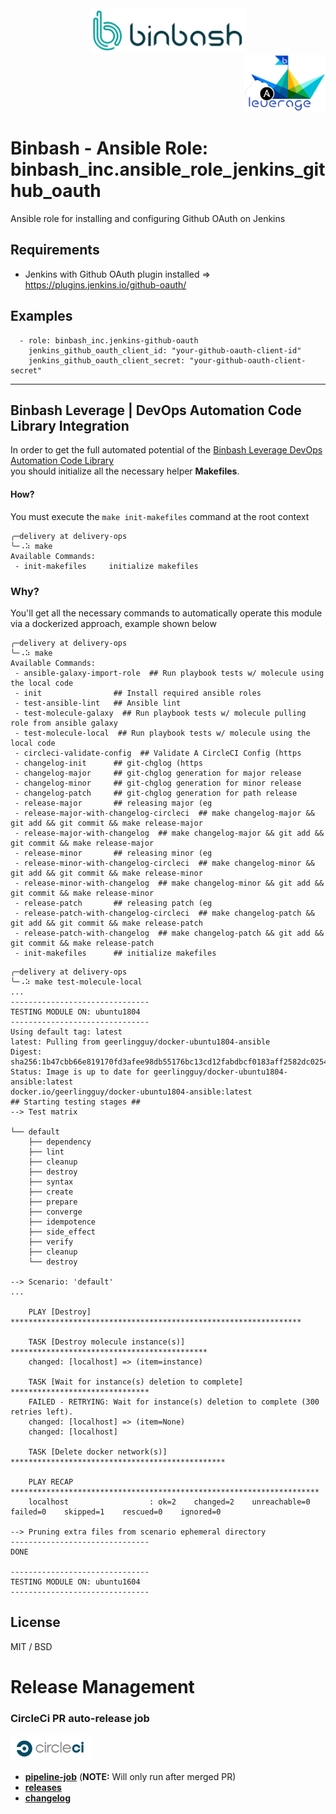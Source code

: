 <div align="center">
    <img src="./%40doc/figures/binbash-logo.png" 
    alt="binbash" width="250"/>
</div>
<div align="right">
  <img src="./%40doc/figures/binbash-leverage-ansible-logo.png"
  alt="leverage" width="130"/>
</div>

# Binbash - Ansible Role: binbash_inc.ansible_role_jenkins_github_oauth

Ansible role for installing and configuring Github OAuth on Jenkins

## Requirements
* Jenkins with Github OAuth plugin installed => https://plugins.jenkins.io/github-oauth/

## Examples
```
  - role: binbash_inc.jenkins-github-oauth
    jenkins_github_oauth_client_id: "your-github-oauth-client-id"
    jenkins_github_oauth_client_secret: "your-github-oauth-client-secret"

```

---
## Binbash Leverage | DevOps Automation Code Library Integration

In order to get the full automated potential of the
[Binbash Leverage DevOps Automation Code Library](https://leverage.binbash.com.ar/how-it-works/code-library/code-library/)  
you should initialize all the necessary helper **Makefiles**.

#### How?
You must execute the `make init-makefiles` command  at the root context

```shell
╭─delivery at delivery-ops
╰─⠠⠵ make
Available Commands:
 - init-makefiles     initialize makefiles

```

### Why?
You'll get all the necessary commands to automatically operate this module via a dockerized approach,
example shown below

```shell
╭─delivery at delivery-ops
╰─⠠⠵ make
Available Commands:
 - ansible-galaxy-import-role  ## Run playbook tests w/ molecule using the local code
 - init                ## Install required ansible roles
 - test-ansible-lint   ## Ansible lint
 - test-molecule-galaxy  ## Run playbook tests w/ molecule pulling role from ansible galaxy
 - test-molecule-local  ## Run playbook tests w/ molecule using the local code
 - circleci-validate-config  ## Validate A CircleCI Config (https
 - changelog-init      ## git-chglog (https
 - changelog-major     ## git-chglog generation for major release
 - changelog-minor     ## git-chglog generation for minor release
 - changelog-patch     ## git-chglog generation for path release
 - release-major       ## releasing major (eg
 - release-major-with-changelog-circleci  ## make changelog-major && git add && git commit && make release-major
 - release-major-with-changelog  ## make changelog-major && git add && git commit && make release-major
 - release-minor       ## releasing minor (eg
 - release-minor-with-changelog-circleci  ## make changelog-minor && git add && git commit && make release-minor
 - release-minor-with-changelog  ## make changelog-minor && git add && git commit && make release-minor
 - release-patch       ## releasing patch (eg
 - release-patch-with-changelog-circleci  ## make changelog-patch && git add && git commit && make release-patch
 - release-patch-with-changelog  ## make changelog-patch && git add && git commit && make release-patch
 - init-makefiles      ## initialize makefiles
```

```shell
╭─delivery at delivery-ops
╰─⠠⠵ make test-molecule-local 
...
-------------------------------
TESTING MODULE ON: ubuntu1804
-------------------------------
Using default tag: latest
latest: Pulling from geerlingguy/docker-ubuntu1804-ansible
Digest: sha256:1b47cbb66e819170fd3afee98db55176bc13cd12fabdbcf0183aff2582dc0254
Status: Image is up to date for geerlingguy/docker-ubuntu1804-ansible:latest
docker.io/geerlingguy/docker-ubuntu1804-ansible:latest
## Starting testing stages ##
--> Test matrix
    
└── default
    ├── dependency
    ├── lint
    ├── cleanup
    ├── destroy
    ├── syntax
    ├── create
    ├── prepare
    ├── converge
    ├── idempotence
    ├── side_effect
    ├── verify
    ├── cleanup
    └── destroy
    
--> Scenario: 'default'
...
    
    PLAY [Destroy] *****************************************************************
    
    TASK [Destroy molecule instance(s)] ********************************************
    changed: [localhost] => (item=instance)
    
    TASK [Wait for instance(s) deletion to complete] *******************************
    FAILED - RETRYING: Wait for instance(s) deletion to complete (300 retries left).
    changed: [localhost] => (item=None)
    changed: [localhost]
    
    TASK [Delete docker network(s)] ************************************************
    
    PLAY RECAP *********************************************************************
    localhost                  : ok=2    changed=2    unreachable=0    failed=0    skipped=1    rescued=0    ignored=0
    
--> Pruning extra files from scenario ephemeral directory
-------------------------------
DONE

-------------------------------
TESTING MODULE ON: ubuntu1604
-------------------------------
```

## License

MIT / BSD

# Release Management
### CircleCi PR auto-release job

<div align="left">
  <img src="./%40doc/figures/circleci-logo.png" alt="circleci" width="130"/>
</div>

- [**pipeline-job**](https://app.circleci.com/pipelines/github/binbashar/ansible-role-jenkins-github-oauth) (**NOTE:** Will only run after merged PR)
- [**releases**](https://github.com/binbashar/ansible-role-jenkins-github-oauth/releases) 
- [**changelog**](https://github.com/binbashar/ansible-role-jenkins-github-oauth/blob/master/CHANGELOG.md) 
